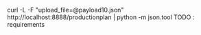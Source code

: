 curl -L -F "upload_file=@payload10.json" http://localhost:8888/productionplan | python -m json.tool
TODO : requirements
